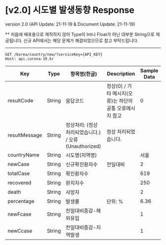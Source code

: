 # [v2.0] 시도별 발생동향 Response

version 2.0 (API Update: 21-11-19 & Document Update: 21-11-19)

** 처음에 배포용으로 제작하지 않아 Type이 Int나 Float가 아닌 대부분 String으로 제공됩니다. 신규 API에서는 해당 문제가 해결되었으므로 참고 부탁드립니다.

---
 
 
```
GET /korea/country/new/?serviceKey={API_KEY}
Host: api.corona-19.kr
```

|Key|Type|항목명(한글)|Description|Sample Data|
|---|--|---|--|--|
|resultCode|String|응답코드|정상(0) / 기타 메시지(오류)는 하단의 공통 오류메시지 참고|0|
|resultMessage|String|정상처리: (정상 처리되었습니다.) / 오류(Unauthorized)|정상 처리되었습니다.|
|countryName|String|시도명(지역명)||서울|
|newCase|String|신규확진환자수|전일대비|2|
|totalCase|String|확진환자수||619|
|recovered|String|완치자수||250|
|death|String|사망자||2|
|percentage|String|발생률|단위: %|6.36|
|newFcase|String|전일대비증감-해외유입||1|
|newCcase|String|전일대비증감-지역발생||1|
